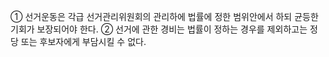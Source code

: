 ① 선거운동은 각급 선거관리위원회의 관리하에 법률에 정한 범위안에서 하되 균등한 기회가 보장되어야 한다.
② 선거에 관한 경비는 법률이 정하는 경우를 제외하고는 정당 또는 후보자에게 부담시킬 수 없다.
